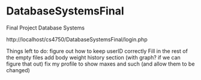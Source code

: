 # DatabaseSystemsFinal
Final Project Database Systems


http://localhost/cs4750/DatabaseSystemsFinal/login.php

Things left to do:
figure out how to keep userID correctly 
Fill in the rest of the empty files
add body weight history section (with graph? if we can figure that out)
fix my profile to show maxes and such (and allow them to be changed)
